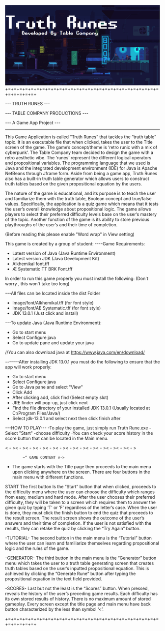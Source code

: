 <body>
	<div align="center">
		<img src="78576062_753630931714879_8864342612341948416_n.png">
	</div>
</body>
+=+=+=+=+=+=+=+=+=+=+=+=+=+=+=+=+=+=+=+=+=+=+=+=+=+=+=+=+=+=+=+=+

--- TRUTH RUNES ---

--- TABLE COMPANY PRODUCTIONS ---	               

--- A Game App Project --- 	            

_____________________________________________________________

This Game Application is called “Truth Runes” that tackles the “truth table” topic. It is an executable file that when clicked, takes the user to the Title screen of the game. The game’s concept/theme is ‘retro runic with a mix of cyberpunk’. The Table Company team decided to design the game with a retro aesthetic vibe. The ‘runes’ represent the different logical operators and propositional variables. The programming language that we used is Java and the integrated development environment (IDE) for Java is Apache NetBeans through Jframe form. Aside from being a game app, Truth Runes also has a built-in truth table generator which allows users to construct truth tables based on the given propositional equation by the users.

The nature of the game is educational, and its purpose is to teach the user and familiarize them with the truth table, Boolean concept and true/false values. Specifically, the application is a quiz game which means that it tests the user’s overall knowledge about propositional logic. The game allows players to select their preferred difficulty levels base on the user’s mastery of the topic. Another function of the game is its ability to store previous playthroughs of the user’s and their time of completion.

(Before reading this please enable "Word wrap" in View setting)

This game is created by a group of student:
----Game Requirements: 
- Latest version of Java (Java Runtime Environment)
- Latest version JDK (Java Development Kit) 
- Alkhemikal font.tff
- Æ Systematic TT BRK Font.tff

In order to run this game properly you must install the following:
(Don't worry , this won't take too long)

---All files can be located inside the dist Folder
- Image/font/Alkhemikal.tff  (for font style) 
- Image/font/AE Systematic.tff  (for font style)
- JDK 13.0.1 (Just click and install)

---To update Java (Java Runtime Environment):
- Go to start menu
- Select Configure java
- Go to update pane and update your java

//You can also download java at https://www.java.com/en/download/

-------After installing JDK 13.0.1 you must do the following to ensure that the app will work properly:
- Go to start menu
- Select Configure java
- Go to Java pane and select "View"
- Click Add
- After clicking add, click find (Select empty slot)
- JRE finder will pop-up, just click next
- Find the file directory of your installed JDK 13.0.1 (Usually located at C:/Program Files/Java/)
- Select jdk-13.0.1 and select next then click finish after

---HOW TO PLAY---
-To play the game, just simply run Truth Rune.exe 
-Select "Start" 
-choose difficulty 
-You can check your score history in the score button that can
be located in the Main menu.

< - >< - >< - >< - >< - >< - >< - >< - >< - >< - >< - >< - >< - >
 		
			~^ GAME CONTENT v->

- The game starts with the Title page then proceeds to the main menu upon clicking anywhere on the screen.  There are four buttons in the main menu with different functions.

START
 	The first button Is the “Start” button that when clicked, proceeds to the difficulty menu where the user can choose the difficulty which ranges from easy, medium and hard mode. After the user chooses their preferred difficulty, they will be taken to a screen which requires them to answer the given quiz by typing ‘T’ or ‘F’ regardless of the letter’s case. When the user is done, they must click the finish button to end the quiz that proceeds to the result screen. The result screen shows the outcome of the user’s answers and their time of completion. If the user is not satisfied with the results, they can retake the quiz by clicking the “Try Again” button.


-TUTORIAL-
	The second button in the main menu is the “Tutorial” button where the user can learn and familiarize themselves regarding propositional logic and the rules of the game. 

-GENERATOR-
	The third button in the main menu is the “Generator” button menu which takes the user to a truth table generating screen that creates truth tables based on the user’s inputted propositional equation. This is achieved by clicking the “Generate Rune” button after typing the propositional equation in the text field provided.


-SCORES-
	Last but not the least is the “Scores” button. When pressed, reveals the history of the user’s preceding game results. Each difficulty has its own stored results of history. There is no maximum amount of stored gameplay. Every screen except the title page and main menu have back button characterized by the less than symbol ‘<’. 


+=+=+=+=+=+=+=+=+=+=+=+=+=+=+=+=+=+=+=+=+=+=+=+=+=+=+=+=+=+=+=+=+
